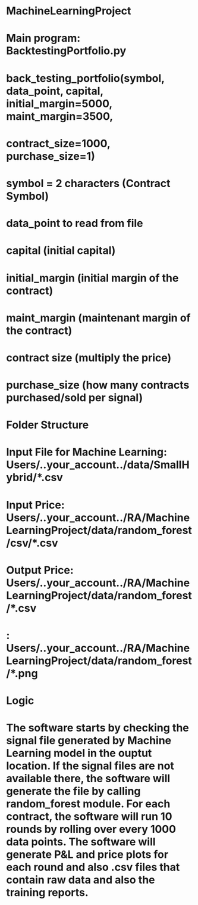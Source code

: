 # MachineLearningProject
# Main program: BacktestingPortfolio.py
# back_testing_portfolio(symbol, data_point, capital, initial_margin=5000, maint_margin=3500,
# contract_size=1000, purchase_size=1)
# symbol = 2 characters (Contract Symbol)
# data_point to read from file
# capital (initial capital)
# initial_margin (initial margin of the contract)
# maint_margin (maintenant margin of the contract)
# contract size (multiply the price)
# purchase_size (how many contracts purchased/sold per signal)

# Folder Structure
# Input File for Machine Learning: Users/..your_account../data/SmallHybrid/*.csv 
# Input Price: Users/..your_account../RA/MachineLearningProject/data/random_forest/csv/*.csv
# Output Price: Users/..your_account../RA/MachineLearningProject/data/random_forest/*.csv
#             : Users/..your_account../RA/MachineLearningProject/data/random_forest/*.png

# Logic
# The software starts by checking the signal file generated by Machine Learning model in the ouptut location. If the signal files are not available there, the software will generate the file by calling random_forest module. For each contract, the software will run 10 rounds by rolling over every 1000 data points. The software will generate P&L and price plots for each round and also .csv files that contain raw data and also the training reports.
